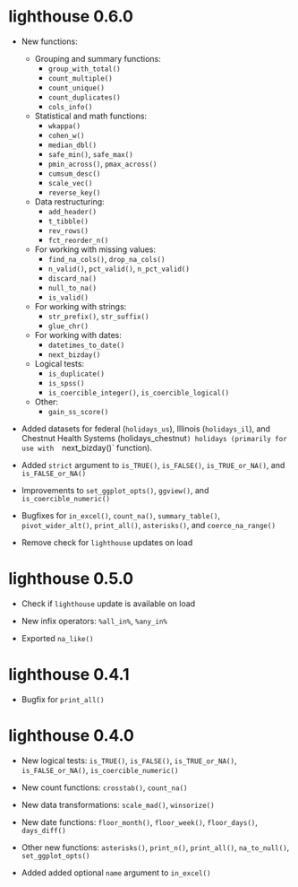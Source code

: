 # lighthouse 0.6.0

* New functions:
    * Grouping and summary functions: 
        * `group_with_total()`
        * `count_multiple()`
        * `count_unique()`
        * `count_duplicates()`
        * `cols_info()`
    * Statistical and math functions: 
        * `wkappa()`
        * `cohen_w()`
        * `median_dbl()`
        * `safe_min()`, `safe_max()` 
        * `pmin_across()`, `pmax_across()`
        * `cumsum_desc()`
        * `scale_vec()`
        * `reverse_key()`
    * Data restructuring: 
        * `add_header()`
        * `t_tibble()`
        * `rev_rows()`
        * `fct_reorder_n()`
    * For working with missing values:
        * `find_na_cols()`, `drop_na_cols()`
        * `n_valid()`, `pct_valid()`, `n_pct_valid()`
        * `discard_na()`
        * `null_to_na()`
        * `is_valid()`
    * For working with strings: 
        * `str_prefix()`, `str_suffix()`
        * `glue_chr()`
    * For working with dates: 
        * `datetimes_to_date()`
        * `next_bizday()`
    * Logical tests: 
        * `is_duplicate()`
        * `is_spss()`
        * `is_coercible_integer()`, `is_coercible_logical()`
    * Other: 
        * `gain_ss_score()`

* Added datasets for federal (`holidays_us`), Illinois (`holidays_il`), and 
Chestnut Health Systems (holidays_chestnut`) holidays (primarily for use with 
`next_bizday()` function).

* Added `strict` argument to `is_TRUE()`, `is_FALSE()`, `is_TRUE_or_NA()`, and
`is_FALSE_or_NA()`

* Improvements to `set_ggplot_opts()`, `ggview()`, and `is_coercible_numeric()`

* Bugfixes for `in_excel()`, `count_na()`, `summary_table()`, 
`pivot_wider_alt()`, `print_all()`, `asterisks()`, and `coerce_na_range()`

* Remove check for `lighthouse` updates on load

# lighthouse 0.5.0

* Check if `lighthouse` update is available on load

* New infix operators: `%all_in%`, `%any_in%`

* Exported `na_like()`

# lighthouse 0.4.1

* Bugfix for `print_all()`

# lighthouse 0.4.0

* New logical tests: `is_TRUE()`, `is_FALSE()`, `is_TRUE_or_NA()`, 
`is_FALSE_or_NA()`, `is_coercible_numeric()`

* New count functions: `crosstab()`, `count_na()`

* New data transformations: `scale_mad()`, `winsorize()`

* New date functions: `floor_month()`, `floor_week()`, `floor_days()`, 
`days_diff()`

* Other new functions: `asterisks()`, `print_n()`, `print_all()`, 
`na_to_null()`, `set_ggplot_opts()`

* Added added optional `name` argument to `in_excel()`
